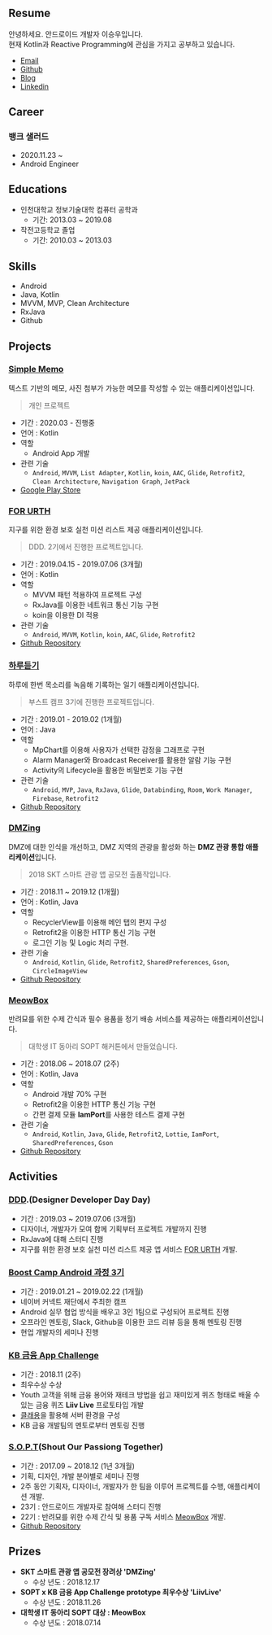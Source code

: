 
## Resume

안녕하세요. 안드로이드 개발자 이승우입니다.
<br>
현재 Kotlin과 Reactive Programming에 관심을 가지고 공부하고 있습니다.

- [Email](mailto:jhsw0375@gmail.com)
- [Github](https://github.com/WooVictory)
- [Blog](https://woovictory.github.io/)
- [Linkedin](https://www.linkedin.com/in/seungwoo-lee-590844177)


## **Career**

### 뱅크 샐러드 
- 2020.11.23 ~ 
- Android Engineer

## **Educations**

- 인천대학교 정보기술대학 컴퓨터 공학과
  - 기간: 2013.03 ~ 2019.08
- 작전고등학교 졸업
  - 기간: 2010.03 ~ 2013.03

## **Skills**

- Android 
- Java, Kotlin
- MVVM, MVP, Clean Architecture
- RxJava
- Github

## **Projects**

### [Simple Memo](https://play.google.com/store/apps/details?id=app.woovictory.memonote)
텍스트 기반의 메모, 사진 첨부가 가능한 메모를 작성할 수 있는 애플리케이션입니다.

> 개인 프로젝트

- 기간 : 2020.03 - 진행중
- 언어 : Kotlin
- 역할
  - Android App 개발
- 관련 기술
  - `Android`, `MVVM`, `List Adapter`, `Kotlin`, `koin`, `AAC`, `Glide`, `Retrofit2`, `Clean Architecture`, `Navigation Graph`, `JetPack`
- [Google Play Store](https://play.google.com/store/apps/details?id=app.woovictory.memonote)


### [FOR URTH](https://github.com/desingdeveloperdayday/PickedUpMole_ForEarthForUs)

지구를 위한 환경 보호 실천 미션 리스트 제공 애플리케이션입니다.

> DDD. 2기에서 진행한 프로젝트입니다.

- 기간 : 2019.04.15 - 2019.07.06 (3개월)
- 언어 : Kotlin
- 역할
  - MVVM 패턴 적용하여 프로젝트 구성
  - RxJava를 이용한 네트워크 통신 기능 구현
  - koin을 이용한 DI 적용
- 관련 기술
  - `Android`, `MVVM`, `Kotlin`, `koin`, `AAC`, `Glide`, `Retrofit2`
- [Github Repository](https://github.com/desingdeveloperdayday/PickedUpMole_ForEarthForUs)


### [하루듣기](https://github.com/WooVictory/boostcamp3_H)

하루에 한번 목소리를 녹음해 기록하는 일기 애플리케이션입니다.

> 부스트 캠프 3기에 진행한 프로젝트입니다.

- 기간 : 2019.01 - 2019.02 (1개월)
- 언어 : Java
- 역할
  - MpChart를 이용해 사용자가 선택한 감정을 그래프로 구현
  - Alarm Manager와 Broadcast Receiver를 활용한 알람 기능 구현
  - Activity의 Lifecycle을 활용한 비밀번호 기능 구현
- 관련 기술
  - `Android`, `MVP`, `Java`, `RxJava`, `Glide`, `Databinding`, `Room`, `Work Manager`, `Firebase`, `Retrofit2`
- [Github Repository](https://github.com/WooVictory/boostcamp3_H)

### [DMZing](https://github.com/WooVictory/DMZing-Andorid)

DMZ에 대한 인식을 개선하고, DMZ 지역의 관광을 활성화 하는 **DMZ 관광 통합 애플리케이션**입니다.

> 2018 SKT 스마트 관광 앱 공모전 출품작입니다.

- 기간 : 2018.11 ~ 2019.12 (1개월)
- 언어 : Kotlin, Java
- 역할
  - RecyclerView를 이용해 메인 탭의 편지 구성
  - Retrofit2을 이용한 HTTP 통신 기능 구현
  - 로그인 기능 및 Logic 처리 구현.
- 관련 기술
  - `Android`, `Kotlin`, `Glide`, `Retrofit2`, `SharedPreferences`, `Gson`, `CircleImageView`
- [Github Repository](https://github.com/WooVictory/DMZing-Andorid)

### [MeowBox](https://github.com/WooVictory/MeowBox-Android)

반려묘를 위한 수제 간식과 필수 용품을 정기 배송 서비스를 제공하는 애플리케이션입니다.

> 대학생 IT 동아리 SOPT 해커톤에서 만들었습니다.

- 기간 : 2018.06 ~ 2018.07 (2주)
- 언어 : Kotlin, Java
- 역할
  - Android 개발 70% 구현
  - Retrofit2을 이용한 HTTP 통신 기능 구현
  - 간편 결제 모듈 **IamPort**를 사용한 테스트 결제 구현
- 관련 기술
  - `Android`, `Kotlin`, `Java`, `Glide`, `Retrofit2`, `Lottie`, `IamPort`, `SharedPreferences`, `Gson`
- [Github Repository](https://github.com/WooVictory/MeowBox-Android)

## Activities

### [DDD](https://medium.com/@dddstudy1).(Designer Developer Day Day)

- 기간 : 2019.03 ~ 2019.07.06 (3개월)
- 디자이너, 개발자가 모여 함께 기획부터 프로젝트 개발까지 진행
- RxJava에 대해 스터디 진행
- 지구를 위한 환경 보호 실천 미션 리스트 제공 앱 서비스 [FOR URTH](https://github.com/desingdeveloperdayday/PickedUpMole_ForEarthForUs) 개발.

### [Boost Camp Android 과정 3기](http://boostcamp.connect.or.kr/)

- 기간 : 2019.01.21 ~ 2019.02.22 (1개월)
- 네이버 커넥트 재단에서 주최한 캠프
- Android 실무 협업 방식을 배우고 3인 1팀으로 구성되어 프로젝트 진행
- 오프라인 멘토링, Slack, Github을 이용한 코드 리뷰 등을 통해 멘토링 진행
- 현업 개발자의 세미나 진행

### [KB 금융 App Challenge](http://www.fntimes.com/html/view.php?ud=201811271902378538179ad43907_18)

- 기간 : 2018.11 (2주)
- 최우수상 수상
- Youth 고객을 위해 금융 용어와 재테크 방법을 쉽고 재미있게 퀴즈 형태로 배울 수 있는 금융 퀴즈 **Liiv Live** 프로토타입 개발
- [클래용](http://www.clayong.com/)을 활용해 서버 환경을 구성
- KB 금융 개발팀의 멘토로부터 멘토링 진행

### [S.O.P.T](http://sopt.org/wp/)(Shout Our Passiong Together)

- 기간 : 2017.09 ~ 2018.12 (1년 3개월)
- 기획, 디자인, 개발 분야별로 세미나 진행
- 2주 동안 기획자, 디자이너, 개발자가 한 팀을 이루어 프로젝트를 수행, 애플리케이션 개발.
- 23기 : 안드로이드 개발자로 참여해 스터디 진행
- 22기 : 반려묘를 위한 수제 간식 및 용품 구독 서비스 [MeowBox](https://github.com/WooVictory/MeowBox-Android) 개발.
- [Github Repository](https://github.com/WooVictory/Inno_SOPT_22th_Android)

## **Prizes**

- **SKT 스마트 관광 앱 공모전 장려상 'DMZing'**
  - 수상 년도 : 2018.12.17
- **SOPT x KB 금융 App Challenge prototype 최우수상 'LiivLive'**
  - 수상 년도 : 2018.11.26
- **대학생 IT 동아리 SOPT 대상 : MeowBox**
  - 수상 년도 : 2018.07.14

